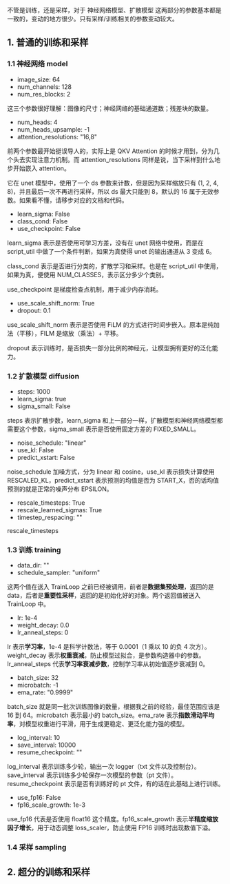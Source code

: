 不管是训练，还是采样，对于 神经网络模型、扩散模型 这两部分的参数基本都是一致的，变动的地方很少。只有采样/训练相关的参数变动较大。

## 1. 普通的训练和采样

### 1.1 神经网络 model

- image_size: 64
- num_channels: 128
- num_res_blocks: 2

这三个参数很好理解：图像的尺寸；神经网络的基础通道数；残差块的数量。

- num_heads: 4
- num_heads_upsample: -1
- attention_resolutions: "16,8"

前两个参数最开始挺误导人的，实际上是 QKV Attention 的时候才用到，分为几个头去实现注意力机制。而 attention_resolutions 同样是说，当下采样到什么地步开始嵌入 attention。

它在 unet 模型中，使用了一个 ds 参数来计数，但是因为采样缩放只有 (1, 2, 4, 8)，并且最后一次不再进行采样，所以 ds 最大只能到 8，默认的 16 属于无效参数。如果看不懂，请移步对应的文档和代码。

- learn_sigma: False
- class_cond: False
- use_checkpoint: False

learn_sigma 表示是否使用可学习方差，没有在 unet 网络中使用，而是在 script_util 中做了一个条件判断，如果为真使得 unet 的输出通道从 3 变成 6。

class_cond 表示是否进行分类的，扩散学习和采样。也是在 script_util 中使用，如果为真，便使用 NUM_CLASSES，表示区分多少个类别。

use_checkpoint 是梯度检查点机制，用于减少内存消耗。

- use_scale_shift_norm: True
- dropout: 0.1

use_scale_shift_norm 表示是否使用 FiLM 的方式进行时间步嵌入。原本是纯加法（平移），FILM 是缩放（乘法）+ 平移。

dropout 表示训练时，是否损失一部分比例的神经元，让模型拥有更好的泛化能力。

### 1.2 扩散模型 diffusion

- steps: 1000
- learn_sigma: true
- sigma_small: False

steps 表示扩散步数，learn_sigma 和上一部分一样，扩散模型和神经网络模型都需要这个参数，sigma_small 表示是否使用固定方差的 FIXED_SMALL。

- noise_schedule: "linear"
- use_kl: False
- predict_xstart: False

noise_schedule 加噪方式，分为 linear 和 cosine，use_kl 表示损失计算使用 RESCALED_KL，predict_xstart 表示预测的均值是否为 START_X，否的话均值预测的就是正常的噪声分布 EPSILON。

- rescale_timesteps: True
- rescale_learned_sigmas: True
- timestep_respacing: ""

rescale_timesteps

### 1.3 训练 training

- data_dir: ""
- schedule_sampler: "uniform"

这两个值在送入 TrainLoop 之前已经被调用，前者是**数据集预处理**，返回的是 data，后者是**重要性采样**，返回的是初始化好的对象。两个返回值被送入 TrainLoop 中。

- lr: 1e-4
- weight_decay: 0.0
- lr_anneal_steps: 0

lr 表示**学习率**，1e-4 是科学计数法，等于 0.0001（1 乘以 10 的负 4 次方）。weight_decay 表示**权重衰减**，防止模型过拟合，是参数构造器中的参数。lr_anneal_steps 代表**学习率衰减步数**，控制学习率从初始值逐步衰减到 0。

- batch_size: 32
- microbatch: -1
- ema_rate: "0.9999"

batch_size 就是同一批次训练图像的数量，根据我之前的经验，最佳范围应该是 16 到 64。microbatch 表示最小的 batch_size。ema_rate 表示**指数滑动平均率**，对模型权重进行平滑，用于生成更稳定、更泛化能力强的模型。

- log_interval: 10
- save_interval: 10000
- resume_checkpoint: ""

log_interval 表示训练多少轮，输出一次 logger（txt 文件以及控制台）。save_interval 表示训练多少轮保存一次模型的参数（pt 文件）。resume_checkpoint 表示是否有训练好的 pt 文件，有的话在此基础上进行训练。

- use_fp16: False
- fp16_scale_growth: 1e-3

use_fp16 代表是否使用 float16 这个精度。fp16_scale_growth 表示**半精度缩放因子增长**，用于动态调整 loss_scaler，防止使用 FP16 训练时出现数值下溢。

### 1.4 采样 sampling

## 2. 超分的训练和采样
